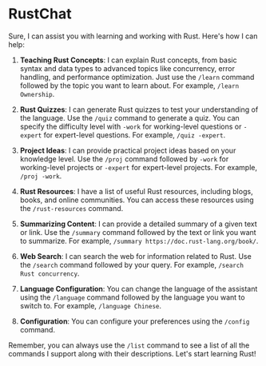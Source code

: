 # RustChat
Sure, I can assist you with learning and working with Rust. Here's how I can help:

1. **Teaching Rust Concepts**: I can explain Rust concepts, from basic syntax and data types to advanced topics like concurrency, error handling, and performance optimization. Just use the `/learn` command followed by the topic you want to learn about. For example, `/learn Ownership`.

2. **Rust Quizzes**: I can generate Rust quizzes to test your understanding of the language. Use the `/quiz` command to generate a quiz. You can specify the difficulty level with `-work` for working-level questions or `-expert` for expert-level questions. For example, `/quiz -expert`.

3. **Project Ideas**: I can provide practical project ideas based on your knowledge level. Use the `/proj` command followed by `-work` for working-level projects or `-expert` for expert-level projects. For example, `/proj -work`.

4. **Rust Resources**: I have a list of useful Rust resources, including blogs, books, and online communities. You can access these resources using the `/rust-resources` command.

5. **Summarizing Content**: I can provide a detailed summary of a given text or link. Use the `/summary` command followed by the text or link you want to summarize. For example, `/summary https://doc.rust-lang.org/book/`.

6. **Web Search**: I can search the web for information related to Rust. Use the `/search` command followed by your query. For example, `/search Rust concurrency`.

7. **Language Configuration**: You can change the language of the assistant using the `/language` command followed by the language you want to switch to. For example, `/language Chinese`.

8. **Configuration**: You can configure your preferences using the `/config` command.

Remember, you can always use the `/list` command to see a list of all the commands I support along with their descriptions. Let's start learning Rust!
